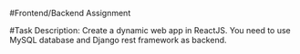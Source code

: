#Frontend/Backend Assignment

#Task Description: Create a dynamic web app in ReactJS. You need to use MySQL database and Django rest framework as backend. 

